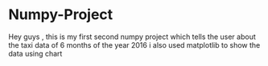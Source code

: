 # Numpy-Project
Hey guys , this is my first second numpy project which tells the user about the taxi data of 6 months of the year 2016 i also used matplotlib to show the data using chart 
